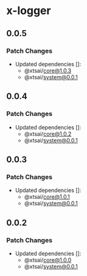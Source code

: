 # x-logger

## 0.0.5

### Patch Changes

- Updated dependencies []:
  - @xtsai/core@1.0.3
  - @xtsai/system@0.0.1

## 0.0.4

### Patch Changes

- Updated dependencies []:
  - @xtsai/core@1.0.2
  - @xtsai/system@0.0.1

## 0.0.3

### Patch Changes

- Updated dependencies []:
  - @xtsai/core@1.0.1
  - @xtsai/system@0.0.1

## 0.0.2

### Patch Changes

- Updated dependencies []:
  - @xtsai/core@1.0.0
  - @xtsai/system@0.0.1
